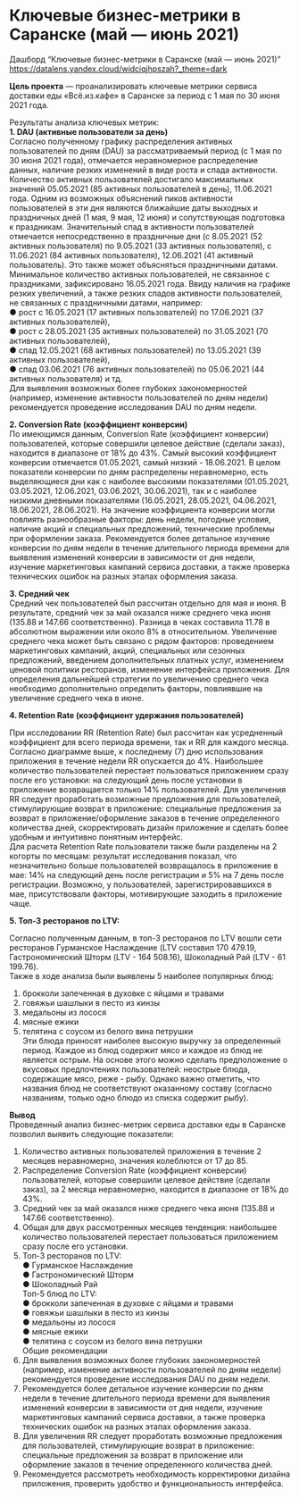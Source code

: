 # Ключевые бизнес-метрики в Саранске (май — июнь 2021)  

Дашборд “Ключевые бизнес-метрики в Саранске (май — июнь 2021)”  
https://datalens.yandex.cloud/widciqjhpszah?_theme=dark 

**Цель проекта** — проанализировать ключевые метрики сервиса доставки еды «Всё.из.кафе» в Саранске за период с 1 мая по 30 июня 2021 года.

Результаты анализа ключевых метрик:  
**1.	DAU (активные пользователи за день)**  
Согласно полученному графику распределения активных пользователей по дням (DAU) за рассматриваемый период (с 1 мая по 30 июня 2021 года), отмечается неравномерное распределение данных, наличие резких изменений в виде роста и спада активности. Количество активных пользователей достигало максимальных значений 05.05.2021 (85 активных пользователей в день), 11.06.2021 года. Одним из возможных объяснений пиков активности пользователей в эти дня являются ближайшие даты выходных и праздничных дней (1 мая, 9 мая, 12 июня) и сопутствующая подготовка к праздникам. Значительный спад в активности пользователей отмечается непосредственно в праздничные дни (с 8.05.2021 (52 активных пользователя) по 9.05.2021 (33 активных пользователя), с 11.06.2021 (84 активных пользователя), 12.06.2021 (41 активный пользователь). Это также может объясняться праздничными датами. Минимальное количество активных пользователей, не связанное с праздниками, зафиксировано 16.05.2021 года. 
Ввиду наличия на графике резких увеличений, а также резких спадов активности пользователей, не связанных с праздничными датами, например:  
●	рост с 16.05.2021 (17 активных пользователей) по 17.06.2021 (37 активных пользователей),  
●	рост с 28.05.2021 (35 активных пользователей) по 31.05.2021 (70 активных пользователей),  
●	спад 12.05.2021 (68 активных пользователей) по 13.05.2021 (39 активных пользователей),  
●	спад 03.06.2021 (76 активных пользователей) по 05.06.2021 (44 активных пользователя) и тд.  
Для выявления возможных более глубоких закономерностей (например, изменение активности пользователей по дням недели) рекомендуется проведение исследования DAU по дням недели.  

**2.	Conversion Rate (коэффициент конверсии)**  
По имеющимся данным, Conversion Rate (коэффициент конверсии) пользователей, которые совершили целевое действие (сделали заказ), находится в диапазоне от 18% до 43%. Самый высокий коэффициент конверсии отмечается 01.05.2021, самый низкий - 18.06.2021. В целом показатели конверсии по дням распределены неравномерно, есть выделяющиеся дни как с наиболее высокими показателями (01.05.2021, 03.05.2021, 12.06.2021, 03.06.2021, 30.06.2021), так и с наиболее низкими дневными показателями (16.05.2021, 28.05.2021, 04.06.2021, 18.06.2021, 28.06.2021). На значение коэффициента конверсии могли повлиять разнообразные факторы: день недели, погодные условия, наличие акций и специальных предложений, технические проблемы при оформлении заказа. Рекомендуется более детальное изучение конверсии по дням недели в течение длительного периода времени для выявления изменений конверсии в зависимости от дня недели, изучение маркетинговых кампаний сервиса доставки, а также проверка технических ошибок на разных этапах оформления заказа.  

**3.	Средний чек**  
Средний чек пользователей был рассчитан отдельно для мая и июня. В результате, средний чек за май оказался ниже среднего чека июня (135.88 и 147.66 соответственно). Разница в чеках составила 11.78 в абсолютном выражении или около 8% в относительном.  Увеличение среднего чека может быть связано с рядом факторов: проведением маркетинговых кампаний, акций, специальных или сезонных предложений, введением дополнительных платных услуг, изменением ценовой политики ресторанов, изменение интерфейса приложения. Для определения дальнейшей стратегии по увеличению среднего чека необходимо дополнительно определить факторы, повлиявшие на увеличение среднего чека в июне.  

**4.	Retention Rate (коэффициент удержания пользователей)**  
 
При исследовании RR (Retention Rate) был рассчитан как  усредненный коэффициент для всего периода времени, так и RR для каждого месяца. Согласно диаграмме выше, к последнему (7) дню использования приложения в течение недели RR опускается до 4%. Наибольшее количество пользователей перестает пользоваться приложением сразу после его установки: на следующий день после установки в приложение возвращается только 14% пользователей. Для увеличения RR следует проработать возможные предложения для пользователей, стимулирующие возврат в приложение: специальные предложения за возврат в приложение/оформление заказов в течение определенного количества дней,  скорректировать дизайн приложение и сделать более удобным и интуитивно понятным интерфейс.  
Для расчета Retention Rate пользователи также были разделены на 2 когорты по месяцам: результат исследования показал, что незначительно больше пользователей возвращалось в приложение в мае: 14% на следующий день после регистрации и  5% на 7 день после регистрации. Возможно, у пользователей, зарегистрировавшихся в мае, присутствовали факторы, мотивирующие заходить в приложение чаще.  
 
**5.	Топ-3 ресторанов по LTV:**   
 
Согласно полученным данным, в топ-3 ресторанов по LTV вошли сети ресторанов Гурманское Наслаждение (LTV составил 170 479.19, Гастрономический Шторм (LTV - 164 508.16), Шоколадный Рай (LTV - 61 199.76).  
Также в ходе анализа были выявлены 5 наиболее популярных блюд:  
 
1.	брокколи запеченная в духовке с яйцами и травами  
2.	говяжьи шашлыки в песто из кинзы  
3.	медальоны из лосося  
4.	мясные ежики  
5.	телятина с соусом из белого вина петрушки  
Эти блюда приносят наиболее высокую выручку за определенный период. Каждое из блюд содержит мясо и каждое из блюд не является острым. На основе этого можно сделать предположение о вкусовых предпочтениях пользователей: неострые блюда, содержащие мясо, реже - рыбу. Однако важно отметить, что названия блюд не соответствуют  оказанному составу (согласно названиям, только одно блюдо из списка содержит рыбу).  

**Вывод**  
Проведенный анализ бизнес-метрик сервиса доставки еды в Саранске позволил выявить следующие показатели:  
1.	Количество активных пользователей приложения в течение 2 месяцев неравномерно, значения колеблются от 17 до 85.  
2.	Распределение Conversion Rate (коэффициент конверсии) пользователей, которые совершили целевое действие (сделали заказ), за 2 месяца неравномерно,  находится в диапазоне от 18% до 43%.  
3.	Средний чек за май оказался ниже среднего чека июня (135.88 и 147.66 соответственно).  
4.	Общая для двух рассмотренных месяцев тенденция: наибольшее количество пользователей перестает пользоваться приложением сразу после его установки.  
5.	Топ-3 ресторанов по LTV:  
●	Гурманское Наслаждение  
●	Гастрономический Шторм  
●	Шоколадный Рай  
Топ-5 блюд по LTV:  
●	брокколи запеченная в духовке с яйцами и травами  
●	говяжьи шашлыки в песто из кинзы  
●	медальоны из лосося  
●	мясные ежики  
●	телятина с соусом из белого вина петрушки  
Общие рекомендации  
1.	Для выявления возможных более глубоких закономерностей (например, изменение активности пользователей по дням недели) рекомендуется проведение исследования DAU по дням недели.  
2.	Рекомендуется более детальное изучение конверсии по дням недели в течение длительного периода времени для выявления изменений конверсии в зависимости от дня недели, изучение маркетинговых кампаний сервиса доставки, а также проверка технических ошибок на разных этапах оформления заказа.  
3.	Для увеличения RR следует проработать возможные предложения для пользователей, стимулирующие возврат в приложение: специальные предложения за возврат в приложение или оформление заказов в течение определенного количества дней.  
4.	Рекомендуется рассмотреть необходимость корректировки дизайна приложения, проверить удобство и функциональность интерфейса.  

 
